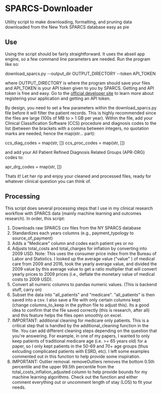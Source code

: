 # SPARCS-Downloader
Utility script to make downloading, formatting, and pruning data downloaded from the New York SPARCS database easy as pie

## Use
Using the script should be fairly straightforward. It uses the abseil app engine, so a few command line parameters are needed. Run the program like so:

download_sparcs.py --output_dir OUTPUT_DIRECTORY --token API_TOKEN

where OUTPUT_DIRECTORY is where the program should save your files and API_TOKEN is your API token given to you by SPARCS. Getting and API token is free and easy. Go to the [official developer site](https://dev.socrata.com/docs/app-tokens.html) to learn more about registering your application and getting an API token.

By design, you need to set a few parameters within the download_sparcs.py file before it will filter the patient records. This is highly recommended since the files are large (100s of MB to > 1 GB per year). Within the file, add your Clinical Classification Software (CCS) procedure and diagnosis codes to the list (between the brackets with a comma between integers, no quotation marks are needed, hence the map(str... part):

ccs_diag_codes = map(str, [])
ccs_proc_codes = map(str, [])

and add your All Patient Refined Diagnosis Related Groups (APR-DRG) codes to:

apr_drg_codes = map(str, [])

Thats it! Let her rip and enjoy your cleaned and processed files, ready for whatever clinical question you can think of. 


## Processing
This script does several processing steps that I use in my clinical research workflow with SPARCS data (mainly machine learning and outcomes research). In order, this script:

1. Downloads raw SPARCS csv files from the NY SPARCS database
2. Standardizes each years columns (e.g., payment_typology to source_of_payment)
3. Adds a "Medicare" column and codes each patient yes or no
4. Adjusts total_costs and total_charges for inflation by converting into 2009 USD. Note: This uses the consumer price index from the Bureau of Labor and Statistics. I looked up the average value ("value" ) of medical care from 2009 and 2016, took the yearly average value, and divided the 2009 value by this average value to get a ratio multiplier that will convert yearly prices to 2009 prices (i.e., deflate the monetary value of medical costs to 2009 USD). 
5. Convert all numeric columns to pandas numeric values. (This is backend stuff, carry on)
6. Subset the data into "all_patients" and "medicare". "all_patients" is then saved into a csv. I also save a file with only certain columns kept (change columns_to_keep in the python file to adjust this). Its a good idea to confirm that the file saved correctly (this is research, after all) and this feature helps the files open smoothly on excel.
7. IMPORTANT: additional cleaning for medicare only patients. This is a critical step that is handled by the additional_cleaning function in the file. You can add different cleaning steps depending on the question that you're answering. For example, in one of my papers, I wanted to only keep patients of traditional medicare age (i.e. >= 65 years old) for a paper, so I only kept patients in the 50-69 and 70+ age groups (thus exlcuding complicated patients with ESRD, etc). I left some examples commented out in this function to help provide some inspiration. 
8. IMPORTANT: Outlier removal. removeOutliers removes the bottom 0.5th percentile and the upper 99.5th percentile from the total_costs_inflation_adjusted column to help provide bounds for my machine learning algorithms. Check out the function and either comment everything out or uncomment length of stay (LOS) to fit your needs. 
